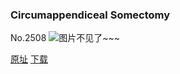 ### Circumappendiceal Somectomy
No.2508
![图片不见了~~~](https://imgs.xkcd.com/comics/circumappendiceal_somectomy.png)

[原址](https://xkcd.com//2508) [下载](https://imgs.xkcd.com/comics/circumappendiceal_somectomy.png)

